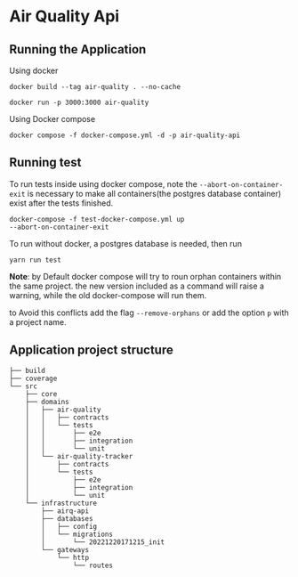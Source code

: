 # Air Quality Api

## Running the Application

Using docker

    docker build --tag air-quality . --no-cache

    docker run -p 3000:3000 air-quality

Using Docker compose 

    docker compose -f docker-compose.yml -d -p air-quality-api

## Running test

To run tests inside using docker compose, note the `--abort-on-container-exit` is necessary to make all containers(the postgres database container) exist after the tests finished.

    docker-compose -f test-docker-compose.yml up 
    --abort-on-container-exit

To run without docker, a postgres database is needed, then run 

    yarn run test

**Note**: by Default docker compose will try to roun orphan containers within the same project. the new version included as a command will raise a warning, while the old docker-compose will run them.

to Avoid this conflicts add the flag `--remove-orphans` or add the option `p` with a project name.

## Application project structure

```
├── build
├── coverage
└── src
    ├── core
    ├── domains
    │   ├── air-quality
    │   │   ├── contracts
    │   │   └── tests
    │   │       ├── e2e
    │   │       ├── integration
    │   │       └── unit
    │   └── air-quality-tracker
    │       ├── contracts
    │       └── tests
    │           ├── e2e
    │           ├── integration
    │           └── unit
    └── infrastructure
        ├── airq-api
        ├── databases
        │   ├── config
        │   └── migrations
        │       └── 20221220171215_init
        └── gateways
            └── http
                └── routes

```